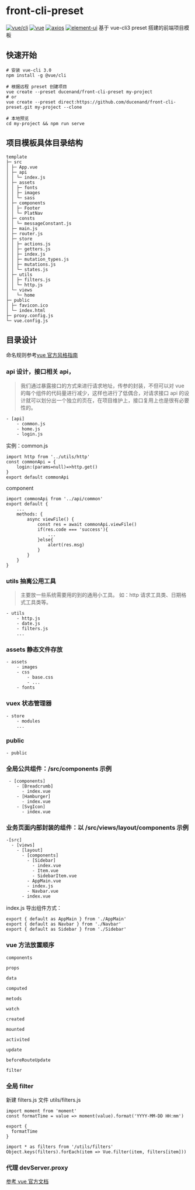 # front-cli-preset

[![vue/cli](https://badge.fury.io/js/%40vue%2Fcli.svg)](https://badge.fury.io/js/%40vue%2Fcli)
[![vue](https://badge.fury.io/js/vue.svg)](https://badge.fury.io/js/vue)
[![axios](https://badge.fury.io/js/axios.svg)](https://badge.fury.io/js/axios)
[![element-ui](https://badge.fury.io/js/element-ui.svg)](https://badge.fury.io/js/element-ui)
基于 vue-cli3 preset 搭建的前端项目模板

## 快速开始

```
# 安装 vue-cli 3.0
npm install -g @vue/cli

# 根据远程 preset 创建项目
vue create --preset ducenand/front-cli-preset my-project
# or
vue create --preset direct:https://github.com/ducenand/front-cli-preset.git my-project --clone

# 本地预览
cd my-project && npm run serve
```

## 项目模板具体目录结构

```
template
├─ src
│ ├─ App.vue
│ ├─ api
│ │ └─ index.js
│ ├─ assets
│ │ ├─ fonts
│ │ ├─ images
│ │ └─ sass
│ ├─ components
│ │ ├─ Footer
│ │ └─ PlatNav
│ ├─ consts
│ │ └─ messageConstant.js
│ ├─ main.js
│ ├─ router.js
│ ├─ store
│ │ ├─ actions.js
│ │ ├─ getters.js
│ │ ├─ index.js
│ │ ├─ mutation_types.js
│ │ ├─ mutations.js
│ │ └─ states.js
│ ├─ utils
│ │ ├─ filters.js
│ │ └─ http.js
│ └─ views
│   └─ home
├─ public
│ ├─ favicon.ico
│ └─ index.html
├─ proxy.config.js
└─ vue.config.js
```

## 目录设计

命名规则参考[vue 官方风格指南](https://cn.vuejs.org/v2/style-guide/#%E5%8D%95%E6%96%87%E4%BB%B6%E7%BB%84%E4%BB%B6%E6%96%87%E4%BB%B6%E7%9A%84%E5%A4%A7%E5%B0%8F%E5%86%99-%E5%BC%BA%E7%83%88%E6%8E%A8%E8%8D%90)

### api 设计，接口相关 api，

> 我们通过暴露接口的方式来进行请求地址，传参的封装，不但可以对 vue 的每个组件的代码量进行减少，这样也进行了低偶合，对请求接口 api 的设计就可以划分出一个独立的页在，在项目维护上，接口复用上也是很有必要性的。

```
- [api]
    - common.js
    - home.js
    - login.js
```

实例：common.js

```
import http from '../utils/http'
const commonApi = {
    login:(params=null)=>http.get()
}
export default commonApi

```

component

```
import commonApi from '../api/common'
export default {
    ...
    methods: {
        async viewFile() {
            const res = await commonApi.viewFile()
            if(res.code === 'success'){
                ...
            }else{
                alert(res.msg)
            }
        }
    }
}

```

### utils 抽离公用工具

> 主要放一些系统需要用的到的通用小工具。
> 如：http 请求工具类、日期格式工具类等。

```
- utils
    - http.js
    - date.js
    - filters.js
    ...
```

### assets 静态文件存放

```
- assets
    - images
    - css
        - base.css
        - ...
    - fonts
```

### vuex 状态管理器

```
- store
    - modules
    ...
```

### public

```
- public
```

### 全局公共组件：/src/components 示例

```
 - [components]
    - [Breadcrumb]
      - index.vue
    - [Hamburger]
      - index.vue
    - [SvgIcon]
      - index.vue
```

### 业务页面内部封装的组件：以 /src/views/layout/components 示例

```
-[src]
  - [views]
    - [layout]
      - [components]
        - [Sidebar]
          - index.vue
          - Item.vue
          - SidebarItem.vue
        - AppMain.vue
        - index.js
        - Navbar.vue
      - index.vue
```

index.js 导出组件方式：

```
export { default as AppMain } from './AppMain'
export { default as Navbar } from './Navbar'
export { default as Sidebar } from './Sidebar'
```

### vue 方法放置顺序

```
components

props

data

computed

metods

watch

created

mounted

activited

update

beforeRouteUpdate

filter

```

### 全局 filter

新建 filters.js 文件
utils/filters.js

```
import moment from 'moment'
const formatTime = value => moment(value).format('YYYY-MM-DD HH:mm')

export {
  formatTime
}
```

```
import * as filters from '/utils/filters'
Object.keys(filters).forEach(item => Vue.filter(item, filters[item]))
```

### 代理 devServer.proxy

[参考 vue 官方文档](https://cli.vuejs.org/zh/config/#devserver)

